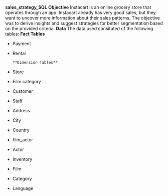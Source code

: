 **sales_strategy_SQL**
**Objective**
Instacart is an online grocery store that operates through an app. Instacart already has very good sales, but they want to uncover more information about their sales patterns. The objective was to derive insights and suggest strategies for better segmentation based on the provided criteria.
**Data**
The data used consituted of the following tables:
**Fact Tables**
- Payment
- Rental

      **Dimension Tables**
- Store
- Film category
- Customer
- Staff
- Address
- City
- Country
- film_actor
- Actor
- Inventory
- Film
- Category
- Language
